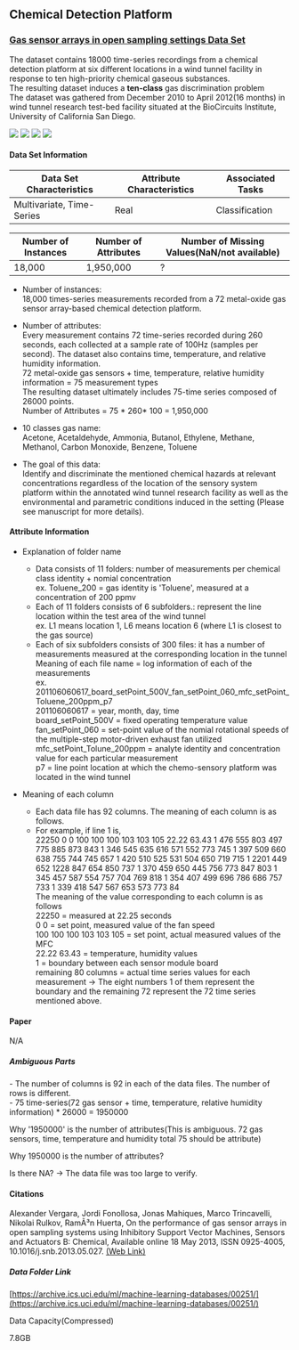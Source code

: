 ## Chemical Detection Platform    
### [Gas sensor arrays in open sampling settings Data Set](https://archive.ics.uci.edu/ml/datasets/Gas+sensor+arrays+in+open+sampling+settings)

The dataset contains 18000 time-series recordings from a chemical detection platform at six different locations in a wind tunnel facility in response to ten high-priority chemical gaseous substances.  
The resulting dataset induces a **ten-class** gas discrimination problem   
The dataset was gathered from December 2010 to April 2012(16 months) in wind tunnel research test-bed facility situated at the BioCircuits Institute, University of California San Diego.    

![](https://img.shields.io/badge/sector-chemical-red.svg)
![](https://img.shields.io/badge/labeled-yes-blue.svg)
![](https://img.shields.io/badge/time--series-yes-blue.svg) ![](<https://img.shields.io/badge/simulation-yes-blue.svg>)     

#### Data Set Information    

  Data Set Characteristics | Attribute Characteristics | Associated Tasks  
  ---- | ---- | ----  
  Multivariate, Time-Series | Real | Classification   

  Number of Instances | Number of Attributes | Number of Missing Values(NaN/not available)  
  ---- | ---- | ----  
  18,000 | 1,950,000 | ?    


  - Number of instances:  
    18,000 times-series measurements recorded from a 72 metal-oxide gas sensor array-based chemical detection platform.  
  
  - Number of attributes:  
    Every measurement contains 72 time-series recorded during 260 seconds, each collected at a sample rate of 100Hz (samples per second).
    The dataset also contains time, temperature, and relative humidity information.  
    72 metal-oxide gas sensors + time, temperature, relative humidity information = 75 measurement types  
    The resulting dataset ultimately includes 75-time series composed of 26000 points.  
    Number of Attributes = 75 * 260* 100 = 1,950,000     
  
  - 10 classes gas name:   
    Acetone, Acetaldehyde, Ammonia, Butanol, Ethylene, Methane, Methanol, Carbon Monoxide, Benzene, Toluene     
  
  - The goal of this data:  
    Identify and discriminate the mentioned chemical hazards at relevant concentrations regardless of the location of the sensory system platform within the annotated wind tunnel research facility as well as the environmental and parametric conditions induced in the setting (Please see manuscript for more details).    


#### Attribute Information  
- Explanation of folder name  

  - Data consists of 11 folders: number of measurements per chemical class identity + nomial concentration   
    ex. Toluene_200 = gas identity is 'Toluene', measured at a concentration of 200 ppmv       
  - Each of 11 folders consists of 6 subfolders.: represent the line location within the test area of the wind tunnel  
    ex. L1 means location 1, L6 means location 6 (where L1 is closest to the gas source)    
  - Each of six subfolders consists of 300 files: it has a number of measurements measured at the corresponding location in the tunnel
    Meaning of each file name = log information of each of the measurements  
    ex.  
    201106060617_board_setPoint_500V_fan_setPoint_060_mfc_setPoint_Toluene_200ppm_p7  
    201106060617 = year, month, day, time  
    board_setPoint_500V = fixed operating temperature value   
    fan_setPoint_060 = set-point value of the nomial rotational speeds of the multiple-step motor-driven exhaust fan utilized    
    mfc_setPoint_Tolune_200ppm = analyte identity and concentration value for each particular measurement   
    p7 = line point location at which the chemo-sensory platform was located in the wind tunnel  

- Meaning of each column     
  - Each data file has 92 columns. The meaning of each column is as follows.    
  - For example, if line 1 is,  
    22250 0 0 100 100 100 103 103 105 22.22 63.43 1 476 555 803 497 775 885 873 843 1 346 545 635 616 571 552 773 745 1 397 509 660 638     755 744 745 657 1 420 510 525 531 504 650 719 715 1 2201 449 652 1228 847 654 850 737 1 370 459 650 445 756 773 847 803 1 345 457 587   554 757 704 769 818 1 354 407 499 696 786 686 757 733 1 339 418 547 567 653 573 773 84  
    The meaning of the value corresponding to each column is as follows  
    22250 = measured at 22.25 seconds  
    0 0 = set point, measured value of the fan speed  
    100 100 100 103 103 105 = set point, actual measured values of the MFC  
    22.22 63.43 = temperature, humidity values  
    1 = boundary between each sensor module board  
    remaining 80 columns = actual time series values for each measurement -> The eight numbers 1 of them represent the boundary and the remaining 72 represent the 72 time series mentioned above.       
#### Paper          

N/A       

##### Ambiguous Parts     
\- The number of columns is 92 in each of the data files. The number of rows is different.   
\- 75 time-series(72 gas sensor + time, temperature, relative humidity information) * 26000 = 1950000    

Why '1950000' is the number of attributes(This is ambiguous. 72 gas sensors, time, temperature and humidity total 75 should be attribute)    

Why 1950000 is the number of attributes?  

Is there NA? -> The data file was too large to verify.       

#### Citations   

Alexander Vergara, Jordi Fonollosa, Jonas Mahiques, Marco Trincavelli, Nikolai Rulkov, RamÃ³n Huerta, On the performance of gas sensor arrays in open sampling systems using Inhibitory Support Vector Machines, Sensors and Actuators B: Chemical, Available online 18 May 2013, ISSN 0925-4005, 10.1016/j.snb.2013.05.027. [(Web Link)](<https://www.sciencedirect.com/science/article/pii/S092540051300590X>)   

##### Data Folder Link    

[https://archive.ics.uci.edu/ml/machine-learning-databases/00251/](https://archive.ics.uci.edu/ml/machine-learning-databases/00251/)  

Data Capacity(Compressed)     

7.8GB  